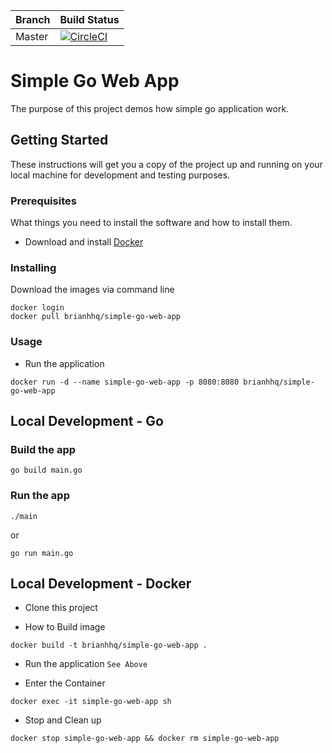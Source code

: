 | Branch | Build Status |
| ------ | ------------ |
| Master | [![CircleCI](https://circleci.com/gh/brianhhq/simple-go-web-app.svg?style=svg)](https://circleci.com/gh/brianhhq/simple-go-web-app) |
# Simple Go Web App
The purpose of this project demos how simple go application work.


## Getting Started

These instructions will get you a copy of the project up and running on your local machine for development and testing purposes. 

### Prerequisites

What things you need to install the software and how to install them.
* Download and install [Docker](https://www.docker.com/get-started)

### Installing

Download the images via command line

```
docker login
docker pull brianhhq/simple-go-web-app
```

### Usage

* Run the application
```         
docker run -d --name simple-go-web-app -p 8080:8080 brianhhq/simple-go-web-app
```


## Local Development - Go
### Build the app
```
go build main.go
```
### Run the app
```
./main
```
or 
```
go run main.go
```

## Local Development - Docker

* Clone this project

* How to Build image
```
docker build -t brianhhq/simple-go-web-app .
```

* Run the application `See Above`

* Enter the Container
```
docker exec -it simple-go-web-app sh
```

* Stop and Clean up
```
docker stop simple-go-web-app && docker rm simple-go-web-app
```
